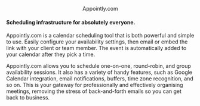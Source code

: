 
<p align="center">
   Appointly.com
</p>

#### Scheduling infrastructure for absolutely everyone. 
<p>
Appointly.com is a calendar scheduling tool that is both powerful and simple to use. Easily configure your availability settings, then email or embed the link with your client or team member. The event is automatically added to your calendar after they pick a time. </p>
  
 <p>Appointly.com allows you to schedule one-on-one, round-robin, and group availability sessions. It also has a variety of handy features, such as Google Calendar integration, email notifications, buffers, time zone recognition, and so on.
This is your gateway for professionally and effectively organising meetings, removing the stress of back-and-forth emails so you can get back to business.

</p>
